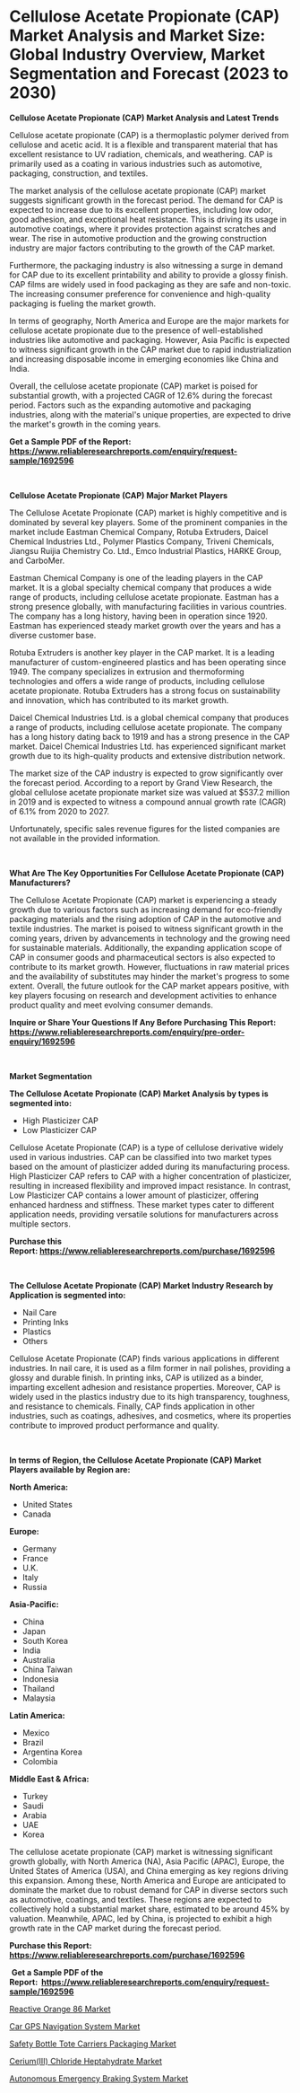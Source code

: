 <p><h1>Cellulose Acetate Propionate (CAP) Market Analysis and Market Size: Global Industry Overview, Market Segmentation and Forecast (2023 to 2030)</h1></p><p><strong>Cellulose Acetate Propionate (CAP) Market Analysis and Latest Trends</strong></p>
<p><p>Cellulose acetate propionate (CAP) is a thermoplastic polymer derived from cellulose and acetic acid. It is a flexible and transparent material that has excellent resistance to UV radiation, chemicals, and weathering. CAP is primarily used as a coating in various industries such as automotive, packaging, construction, and textiles.</p><p>The market analysis of the cellulose acetate propionate (CAP) market suggests significant growth in the forecast period. The demand for CAP is expected to increase due to its excellent properties, including low odor, good adhesion, and exceptional heat resistance. This is driving its usage in automotive coatings, where it provides protection against scratches and wear. The rise in automotive production and the growing construction industry are major factors contributing to the growth of the CAP market.</p><p>Furthermore, the packaging industry is also witnessing a surge in demand for CAP due to its excellent printability and ability to provide a glossy finish. CAP films are widely used in food packaging as they are safe and non-toxic. The increasing consumer preference for convenience and high-quality packaging is fueling the market growth.</p><p>In terms of geography, North America and Europe are the major markets for cellulose acetate propionate due to the presence of well-established industries like automotive and packaging. However, Asia Pacific is expected to witness significant growth in the CAP market due to rapid industrialization and increasing disposable income in emerging economies like China and India.</p><p>Overall, the cellulose acetate propionate (CAP) market is poised for substantial growth, with a projected CAGR of 12.6% during the forecast period. Factors such as the expanding automotive and packaging industries, along with the material's unique properties, are expected to drive the market's growth in the coming years.</p></p>
<p><strong>Get a Sample PDF of the Report:&nbsp; <a href="https://www.reliableresearchreports.com/enquiry/request-sample/1692596">https://www.reliableresearchreports.com/enquiry/request-sample/1692596</a></strong></p>
<p>&nbsp;</p>
<p><strong>Cellulose Acetate Propionate (CAP) Major Market Players</strong></p>
<p><p>The Cellulose Acetate Propionate (CAP) market is highly competitive and is dominated by several key players. Some of the prominent companies in the market include Eastman Chemical Company, Rotuba Extruders, Daicel Chemical Industries Ltd., Polymer Plastics Company, Triveni Chemicals, Jiangsu Ruijia Chemistry Co. Ltd., Emco Industrial Plastics, HARKE Group, and CarboMer.</p><p>Eastman Chemical Company is one of the leading players in the CAP market. It is a global specialty chemical company that produces a wide range of products, including cellulose acetate propionate. Eastman has a strong presence globally, with manufacturing facilities in various countries. The company has a long history, having been in operation since 1920. Eastman has experienced steady market growth over the years and has a diverse customer base.</p><p>Rotuba Extruders is another key player in the CAP market. It is a leading manufacturer of custom-engineered plastics and has been operating since 1949. The company specializes in extrusion and thermoforming technologies and offers a wide range of products, including cellulose acetate propionate. Rotuba Extruders has a strong focus on sustainability and innovation, which has contributed to its market growth.</p><p>Daicel Chemical Industries Ltd. is a global chemical company that produces a range of products, including cellulose acetate propionate. The company has a long history dating back to 1919 and has a strong presence in the CAP market. Daicel Chemical Industries Ltd. has experienced significant market growth due to its high-quality products and extensive distribution network.</p><p>The market size of the CAP industry is expected to grow significantly over the forecast period. According to a report by Grand View Research, the global cellulose acetate propionate market size was valued at $537.2 million in 2019 and is expected to witness a compound annual growth rate (CAGR) of 6.1% from 2020 to 2027.</p><p>Unfortunately, specific sales revenue figures for the listed companies are not available in the provided information.</p></p>
<p>&nbsp;</p>
<p><strong>What Are The Key Opportunities For Cellulose Acetate Propionate (CAP) Manufacturers?</strong></p>
<p><p>The Cellulose Acetate Propionate (CAP) market is experiencing a steady growth due to various factors such as increasing demand for eco-friendly packaging materials and the rising adoption of CAP in the automotive and textile industries. The market is poised to witness significant growth in the coming years, driven by advancements in technology and the growing need for sustainable materials. Additionally, the expanding application scope of CAP in consumer goods and pharmaceutical sectors is also expected to contribute to its market growth. However, fluctuations in raw material prices and the availability of substitutes may hinder the market's progress to some extent. Overall, the future outlook for the CAP market appears positive, with key players focusing on research and development activities to enhance product quality and meet evolving consumer demands.</p></p>
<p><strong>Inquire or Share Your Questions If Any Before Purchasing This Report: <a href="https://www.reliableresearchreports.com/enquiry/pre-order-enquiry/1692596">https://www.reliableresearchreports.com/enquiry/pre-order-enquiry/1692596</a></strong></p>
<p>&nbsp;</p>
<p><strong>Market Segmentation</strong></p>
<p><strong>The Cellulose Acetate Propionate (CAP) Market Analysis by types is segmented into:</strong></p>
<p><ul><li>High Plasticizer CAP</li><li>Low Plasticizer CAP</li></ul></p>
<p><p>Cellulose Acetate Propionate (CAP) is a type of cellulose derivative widely used in various industries. CAP can be classified into two market types based on the amount of plasticizer added during its manufacturing process. High Plasticizer CAP refers to CAP with a higher concentration of plasticizer, resulting in increased flexibility and improved impact resistance. In contrast, Low Plasticizer CAP contains a lower amount of plasticizer, offering enhanced hardness and stiffness. These market types cater to different application needs, providing versatile solutions for manufacturers across multiple sectors.</p></p>
<p><strong>Purchase this Report:&nbsp;<a href="https://www.reliableresearchreports.com/purchase/1692596">https://www.reliableresearchreports.com/purchase/1692596</a></strong></p>
<p>&nbsp;</p>
<p><strong>The Cellulose Acetate Propionate (CAP) Market Industry Research by Application is segmented into:</strong></p>
<p><ul><li>Nail Care</li><li>Printing Inks</li><li>Plastics</li><li>Others</li></ul></p>
<p><p>Cellulose Acetate Propionate (CAP) finds various applications in different industries. In nail care, it is used as a film former in nail polishes, providing a glossy and durable finish. In printing inks, CAP is utilized as a binder, imparting excellent adhesion and resistance properties. Moreover, CAP is widely used in the plastics industry due to its high transparency, toughness, and resistance to chemicals. Finally, CAP finds application in other industries, such as coatings, adhesives, and cosmetics, where its properties contribute to improved product performance and quality.</p></p>
<p>&nbsp;</p>
<p><strong>In terms of Region, the Cellulose Acetate Propionate (CAP) Market Players available by Region are:</strong></p>
<p>
    <p> <strong> North America: </strong>
        <ul>
            <li>United States</li>
            <li>Canada</li>
        </ul>
        </p> 
    <p> <strong> Europe: </strong>
        <ul>
            <li>Germany</li>
            <li>France</li>
            <li>U.K.</li>
            <li>Italy</li>
            <li>Russia</li>
        </ul>
        </p> 
    <p> <strong> Asia-Pacific: </strong>
        <ul>
            <li>China</li>
            <li>Japan</li>
            <li>South Korea</li>
            <li>India</li>
            <li>Australia</li>
            <li>China Taiwan</li>
            <li>Indonesia</li>
            <li>Thailand</li>
            <li>Malaysia</li>
        </ul>
        </p> 
    <p> <strong> Latin America: </strong>
        <ul>
            <li>Mexico</li>
            <li>Brazil</li>
            <li>Argentina Korea</li>
            <li>Colombia</li>
        </ul>
        </p> 
    <p> <strong> Middle East & Africa: </strong>
        <ul>
            <li>Turkey</li>
            <li>Saudi</li>
            <li>Arabia</li>
            <li>UAE</li>
            <li>Korea</li>
        </ul>
    </p>
    </p>
<p><p>The cellulose acetate propionate (CAP) market is witnessing significant growth globally, with North America (NA), Asia Pacific (APAC), Europe, the United States of America (USA), and China emerging as key regions driving this expansion. Among these, North America and Europe are anticipated to dominate the market due to robust demand for CAP in diverse sectors such as automotive, coatings, and textiles. These regions are expected to collectively hold a substantial market share, estimated to be around 45% by valuation. Meanwhile, APAC, led by China, is projected to exhibit a high growth rate in the CAP market during the forecast period.</p></p>
<p><strong>Purchase this Report: <a href="https://www.reliableresearchreports.com/purchase/1692596">https://www.reliableresearchreports.com/purchase/1692596</a></strong></p>
<p>&nbsp;<strong>Get a Sample PDF of the Report:&nbsp;&nbsp;<a href="https://www.reliableresearchreports.com/enquiry/request-sample/1692596">https://www.reliableresearchreports.com/enquiry/request-sample/1692596</a></strong></p>
<p><strong></strong></p>
<p><p><a href="https://medium.com/@rachelyoung56/reactive-orange-86-market-trends-and-market-analysis-forecasted-for-period-2023-2030-f631f27dbd12">Reactive Orange 86 Market</a></p><p><a href="https://www.linkedin.com/pulse/car-gps-navigation-system-market-insights-players-forecast-ocfke/">Car GPS Navigation System Market</a></p><p><a href="https://github.com/YashRP12/Market-Research-Report-List-1/blob/main/safety-bottle-tote-carriers-packaging-market.md">Safety Bottle Tote Carriers Packaging Market</a></p><p><a href="https://medium.com/@beverlychen69/cerium-iii-chloride-heptahydrate-market-research-report-its-history-and-forecast-2023-to-2030-917dd3aa71cf">Cerium(III) Chloride Heptahydrate Market</a></p><p><a href="https://www.linkedin.com/pulse/autonomous-emergency-braking-system-market-size-growth-ri9ue/">Autonomous Emergency Braking System Market</a></p></p>